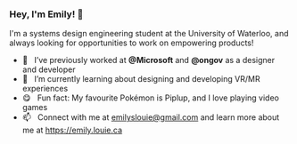 ### Hey, I'm Emily! 🐧

I'm a systems design engineering student at the University of Waterloo, and always looking for opportunities to work on empowering products!

- 🙌&nbsp;&nbsp;&nbsp;I’ve previously worked at **@Microsoft** and **@ongov** as a designer and developer
- 🌱&nbsp;&nbsp;&nbsp;I’m currently learning about designing and developing VR/MR experiences
- 😋&nbsp;&nbsp;&nbsp;Fun fact: My favourite Pokémon is Piplup, and I love playing video games
- 📫&nbsp;&nbsp;&nbsp;Connect with me at emilyslouie@gmail.com and learn more about me at https://emily.louie.ca


